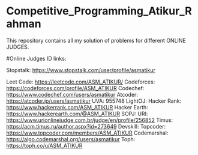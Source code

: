 # Competitive_Programming_Atikur_Rahman

This repository contains all my solution of problems for different ONLINE JUDGES.



#Online Judges ID links:

Stopstalk: https://www.stopstalk.com/user/profile/asmatikur

Leet Code: https://leetcode.com/ASM_ATIKUR/
Codeforces: https://codeforces.com/profile/ASM_ATIKUR
Codechef: https://www.codechef.com/users/asmatikur
Atcoder: https://atcoder.jp/users/asmatikur
UVA: 955748
LightOJ:
Hacker Rank: https://www.hackerrank.com/ASM_ATIKUR
Hacker Earth: https://www.hackerearth.com/@ASM_ATIKUR
SOPJ:
URI: https://www.urionlinejudge.com.br/judge/en/profile/256852
Timus: https://acm.timus.ru/author.aspx?id=273649
Devskill:
Topcoder: https://www.topcoder.com/members/ASM_ATIKUR
Codemarshal: https://algo.codemarshal.org/users/asmatikur
Toph: https://toph.co/u/ASM_ATIKUR




